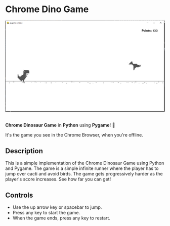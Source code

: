 # Chrome Dino Game

![Preview](/preview.png)
<br>
<br>

**Chrome Dinosaur Game** in **Python** using **Pygame**! 🦖

It's the game you see in the Chrome Browser, when you're offline.

## Description

This is a simple implementation of the Chrome Dinosaur Game using Python and Pygame. The game is a simple infinite runner where the player has to jump over cacti and avoid birds.
The game gets progressively harder as the player's score increases. See how far you can get!

## Controls

- Use the up arrow key or spacebar to jump.
- Press any key to start the game.
- When the game ends, press any key to restart.
